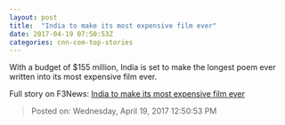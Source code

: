 ```yaml
---
layout: post
title:  "India to make its most expensive film ever"
date: 2017-04-19 07:50:53Z
categories: cnn-com-top-stories
---
```


With a budget of $155 million, India is set to make the longest poem ever written into its most expensive film ever.


Full story on F3News: [India to make its most expensive film ever](http://www.f3nws.com/n/BqAykD)

> Posted on: Wednesday, April 19, 2017 12:50:53 PM
